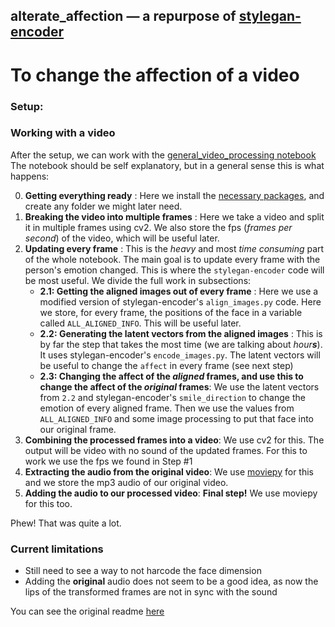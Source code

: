 ## alterate_affection  &mdash; a repurpose of [stylegan-encoder](https://github.com/Puzer/stylegan-encoder)

# To change the affection of a video

### Setup:


### Working with a video
After the setup, we can work with the [general_video_processing notebook](./general_video_processing.ipynb)
The notebook should be self explanatory, but in a general sense this is what happens:

0) **Getting everything ready** : Here we install the [necessary packages](./requirements.txt), and create any folder we might later need.
1) **Breaking the video into multiple frames** : Here we take a video and split it in multiple frames using cv2. We also store the fps (*frames per second*) of the video, which will be useful later.
2) **Updating every frame** : This is the *heavy* and most *time consuming* part of the whole notebook. The main goal is to update every frame with the person's emotion changed. This is where the `stylegan-encoder` code will be most useful. We divide the full work in subsections:
    * **2.1: Getting the aligned images out of every frame** : Here we use a modified version of stylegan-encoder's `align_images.py` code. Here we store, for every frame, the positions of the face in a variable called `ALL_ALIGNED_INFO`. This will be useful later.
    * **2.2: Generating the latent vectors from the aligned images** : This is by far the step that takes the most time (we are talking about *hour**s***). It uses stylegan-encoder's `encode_images.py`. The latent vectors will be useful to change the `affect` in every frame (see next step)
    * **2.3: Changing the affect of the *aligned* frames, and use this to change the affect of the *original* frames**: We use the latent vectors from `2.2` and stylegan-encoder's `smile_direction` to change the emotion of every aligned frame. Then we use the values from `ALL_ALIGNED_INFO` and some image processing to put that face into our original frame.
3) **Combining the processed frames into a video**: We use cv2 for this. The output will be video with no sound of the updated frames. For this to work we use the fps we found in Step #1
4) **Extracting the audio from the original video**: We use [moviepy](https://zulko.github.io/moviepy/) for this and we store the mp3 audio of our original video.
5) **Adding the audio to our processed video**: **Final step!** We use moviepy for this too.

Phew! That was quite a lot.

### Current limitations
* Still need to see a way to not harcode the face dimension
* Adding the **original** audio does not seem to be a good idea, as now the lips of the transformed frames are not in sync with the sound 

You can see the original readme [here](./PREVIOUS_README.md)